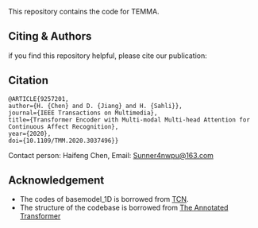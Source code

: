 
This repository contains the code for TEMMA.

## Citing & Authors
if you find this repository helpful, please cite our publication:

## Citation
```
@ARTICLE{9257201,
author={H. {Chen} and D. {Jiang} and H. {Sahli}},
journal={IEEE Transactions on Multimedia},
title={Transformer Encoder with Multi-modal Multi-head Attention for Continuous Affect Recognition},
year={2020},
doi={10.1109/TMM.2020.3037496}}
```

Contact person: Haifeng Chen,  Email: Sunner4nwpu@163.com


## Acknowledgement
* The codes of basemodel_1D is borrowed from [TCN](https://github.com/locuslab/TCN).
* The structure of the codebase is borrowed from [The Annotated Transformer](http://nlp.seas.harvard.edu/2018/04/03/attention.html)
